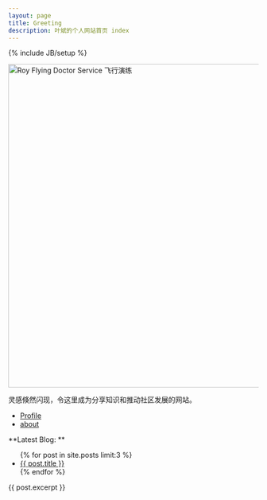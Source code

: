 ```yaml
---
layout: page
title: Greeting
description: 叶斌的个人网站首页 index
---
```

{% include JB/setup %}

<img style="width:650px;float:center" alt="Roy Flying Doctor Service 飞行演练" src="http://yebin-wordpress.stor.sinaapp.com/uploads/2012/06/rfds.jpg"/>

灵感倏然闪现，令这里成为分享知识和推动社区发展的网站。

* [Profile](https://plus.google.com/u/0/111730946330475204627/about)
* [about](http://www.yebin.info/page/about)

**Latest Blog: **

<ul class="posts">
  {% for post in site.posts limit:3 %}
    <li><a href="{{ BASE_PATH }}{{ post.url }}">{{ post.title }}</a></li>
  {% endfor %}
</ul>{{ post.excerpt }}